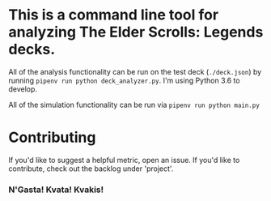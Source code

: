 
# This is a command line tool for analyzing The Elder Scrolls: Legends decks.
All of the analysis functionality can be run on the test deck (`./deck.json`) by running `pipenv run python deck_analyzer.py`.
I'm using Python 3.6 to develop.

All of the simulation functionality can be run via `pipenv run python main.py`
# Contributing
If you'd like to suggest a helpful metric, open an issue.
If you'd like to contribute, check out the backlog under 'project'.

### N'Gasta! Kvata! Kvakis!
